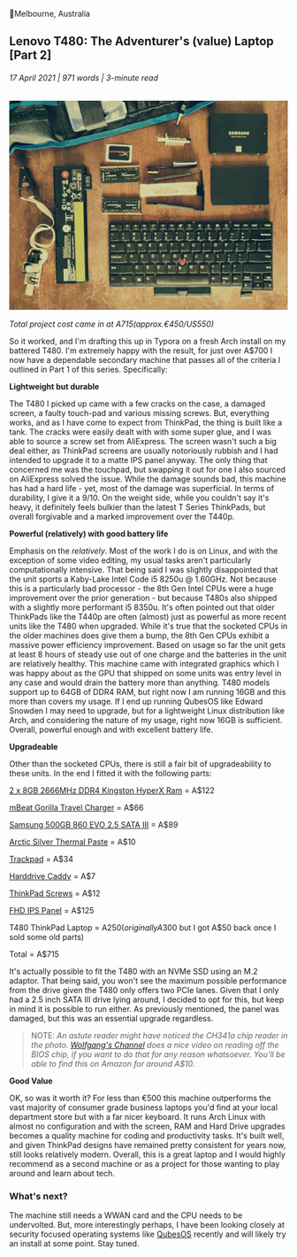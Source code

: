 <article>

📍Melbourne, Australia

# Lenovo T480: The Adventurer's (value) Laptop [Part 2]

###### 17 April 2021 | 971 words | 3-minute read

![Lenovo T480](/static/adventure_laptop_002.jpg)

_Total project cost came in at A$715 (approx. €450/ US$550)_

So it worked, and I'm drafting this up in Typora on a fresh Arch install on my battered T480. I'm extremely happy with the result, for just over A$700 I now have a dependable secondary machine that passes all of the criteria I outlined in Part 1 of this series. Specifically:

**Lightweight but durable**

The T480 I picked up came with a few cracks on the case, a damaged screen, a faulty touch-pad and various missing screws. But, everything works, and as I have come to expect from ThinkPad, the thing is built like a tank. The cracks were easily dealt with with some super glue, and I was able to source a screw set from AliExpress. The screen wasn't such a big deal either, as ThinkPad screens are usually notoriously rubbish and I had intended to upgrade it to a matte IPS panel anyway. The only thing that concerned me was the touchpad, but swapping it out for one I also sourced on AliExpress solved the issue. While the damage sounds bad, this machine has had a hard life - yet, most of the damage was superficial. In terms of durability, I give it a 9/10. On the weight side, while you couldn't say it's heavy, it definitely feels bulkier than the latest T Series ThinkPads, but overall forgivable and a marked improvement over the T440p.

**Powerful (relatively) with good battery life**

Emphasis on the _relatively_. Most of the work I do is on Linux, and with the exception of some video editing, my usual tasks aren't particularly computationally intensive. That being said I was slightly disappointed that the unit sports a Kaby-Lake Intel Code i5 8250u @ 1.60GHz. Not because this is a particularly bad processor - the 8th Gen Intel CPUs were a huge improvement over the prior generation - but because T480s also shipped with a slightly more performant i5 8350u. It's often pointed out that older ThinkPads like the T440p are often (almost) just as powerful as more recent units like the T480 when upgraded. While it's true that the socketed CPUs in the older machines does give them a bump, the 8th Gen CPUs exhibit a massive power efficiency improvement. Based on usage so far the unit gets at least 8 hours of steady use out of one charge and the batteries in the unit are relatively healthy. This machine came with integrated graphics which I was happy about as the GPU that shipped on some units was entry level in any case and would drain the battery more than anything. T480 models support up to 64GB of DDR4 RAM, but right now I am running 16GB and this more than covers my usage. If I end up running QubesOS like Edward Snowden I may need to upgrade, but for a lightweight Linux distribution like Arch, and considering the nature of my usage, right now 16GB is sufficient. Overall, powerful enough and with excellent battery life.

**Upgradeable**

Other than the socketed CPUs, there is still a fair bit of upgradeability to these units. In the end I fitted it with the following parts:

[2 x 8GB 2666MHz DDR4 Kingston HyperX Ram](https://www.amazon.com.au/gp/product/B0722Q3243/ref=ppx_yo_dt_b_asin_title_o05_s00?ie=UTF8&psc=1) = A$122

[mBeat Gorilla Travel Charger](https://www.amazon.com.au/gp/product/B078PW24RQ/ref=ppx_yo_dt_b_asin_title_o04_s00?ie=UTF8&psc=1) = A$66

[Samsung 500GB 860 EVO 2.5 SATA III](https://www.amazon.com.au/500GB-SSD-860-EVO-SATA/dp/B079FL9YQ6/ref=sr_1_4?dchild=1&keywords=samsung+sata&qid=1618621799&s=computers&sr=1-4) = A$89

[Arctic Silver Thermal Paste](https://www.amazon.com.au/Arctic-Silver-High-Density-AS5-3-5G-Compound/dp/B0087X728K/ref=sr_1_1?crid=35Z62SQYHB8NJ&dchild=1&keywords=artic+silver+thermal+paste&qid=1618627233&sprefix=artic+silver+the%2Caps%2C360&sr=8-1) = A$10

[Trackpad](https://www.aliexpress.com/item/4000388336308.html?spm=a2g0s.9042311.0.0.60de4c4d8RZJQp) = A$34

[Harddrive Caddy](https://www.aliexpress.com/item/1005001949307182.html?spm=a2g0s.9042311.0.0.60de4c4d8RZJQp) = A$7

[ThinkPad Screws](https://trade.aliexpress.com/orderList.htm?spm=a2g0o.home.1000001.31.650c2145HN2dzG&tracelog=ws_topbar) = A$12

[FHD IPS Panel](https://www.aliexpress.com/item/4001153042037.html?spm=a2g0s.9042311.0.0.60de4c4d8RZJQp) = A$125

T480 ThinkPad Laptop = A$250 (originally A$300 but I got A$50 back once I sold some old parts)

Total = A$715

It's actually possible to fit the T480 with an NVMe SSD using an M.2 adaptor. That being said, you won't see the maximum possible performance from the drive given the T480 only offers two PCIe lanes. Given that I only had a 2.5 inch SATA III drive lying around, I decided to opt for this, but keep in mind it is possible to run either. As previously mentioned, the panel was damaged, but this was an essential upgrade regardless.

> NOTE: _An astute reader might have noticed the CH341a chip reader in the photo. [Wolfgang's Channel](https://www.youtube.com/watch?v=ce7kqUEccUM) does a nice video on reading off the BIOS chip, if you want to do that for any reason whatsoever. You'll be able to find this on Amazon for around A$10._

**Good Value**

OK, so was it worth it? For less than €500 this machine outperforms the vast majority of consumer grade business laptops you'd find at your local department store but with a far nicer keyboard. It runs Arch Linux with almost no configuration and with the screen, RAM and Hard Drive upgrades becomes a quality machine for coding and productivity tasks. It's built well, and given ThinkPad designs have remained pretty consistent for years now, still looks relatively modern. Overall, this is a great laptop and I would highly recommend as a second machine or as a project for those wanting to play around and learn about tech.

### What's next?

The machine still needs a WWAN card and the CPU needs to be undervolted. But, more interestingly perhaps, I have been looking closely at security focused operating systems like [QubesOS](https://www.qubes-os.org/) recently and will likely try an install at some point. Stay tuned.

</article>
